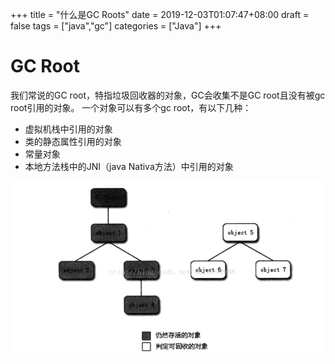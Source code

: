 +++
title = "什么是GC Roots"
date = 2019-12-03T01:07:47+08:00
draft = false
tags = ["java","gc"]
categories = ["Java"]
+++

# GC Root
我们常说的GC root，特指垃圾回收器的对象，GC会收集不是GC root且没有被gc root引用的对象。
一个对象可以有多个gc root，有以下几种：
 
 - 虚拟机栈中引用的对象
 - 类的静态属性引用的对象
 - 常量对象
 - 本地方法栈中的JNI（java Nativa方法）中引用的对象

![](images/d8301bfc.png)